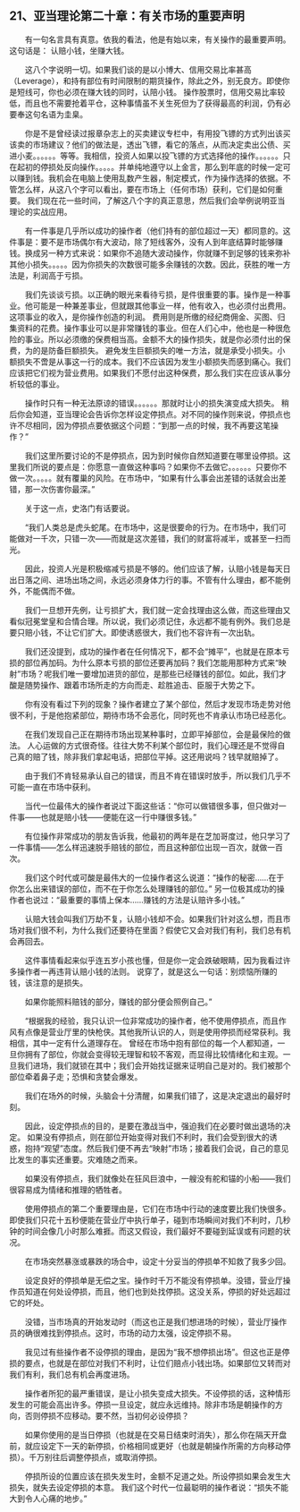 ## 21、亚当理论第二十章：有关市场的重要声明

　　有一句名言具有真意。依我的看法，他是有始以来，有关操作的最重要声明。这句话是： 认赔小钱，坐赚大钱。

　　这八个字说明一切。如果我们谈的是以小博大、信用交易比率甚高（Leverage），和持有部位有时间限制的期货操作，除此之外，别无良方。即使你是短线可，你也必须在赚大钱的同时，认陪小钱。 操作股票时，信用交易比率较低，而且也不需要抢着平仓，这种事情虽不关生死但为了获得最高的利润，仍有必要奉这句名语为圭臬。

　　你是不是曾经读过报章杂志上的买卖建议专栏中，有用投飞镖的方式列出该买该卖的市场建议？他们的做法是，透出飞镖，看它的落点，从而决定卖出公债、买进小麦。。。。。。等等。我相信，投资人如果以投飞镖的方式选择他的操作。。。。。。只在起初的停损处反向操作。。。。。并单纯地遵守以上金言，那么到年底的时候一定可以赚到钱。我机会在电脑上使用乱数产生器，制定模式，作为操作选择的依据。不管怎么样，从这八个字可以看出，要在市场上（任何市场）获利，它们是如何重要。 我们现在花一些时间，了解这八个字的真正意思，然后我们会举例说明亚当理论的实战应用。

　　有一件事是几乎所以成功的操作者（他们持有的部位超过一天）都同意的。这件事是：要不是市场偶尔有大波动，除了短线客外，没有人到年底结算时能够赚钱。换成另一种方式来说：如果你不追随大波动操作，你就赚不到足够的钱来弥补其他小损失。。。。。因为你损失的次数很可能多余赚钱的次数。因此，获胜的唯一方法是，利润高于亏损。

　　我们先谈谈亏损。以正确的眼光来看待亏损，是件很重要的事。操作是一种事业。他可能是一种兼差事业，但就跟其他事业一样，他有收入，也必须付出费用。这项事业的收入，是你操作创造的利润。 费用则是所缴的经纪商佣金、买图、归集资料的花费。操作事业可以是非常赚钱的事业。但在人们心中，他也是一种很危险的事业。所以必须缴的保费相当高。金额不大的操作损失，就是你必须付出的保费，为的是防备巨额损失。 避免发生巨额损失的唯一方法，就是承受小损失。小额损失不啻是从事这一行的成本。我们不应该因为发生小额损失而感到痛心。我们应该把它们视为营业费用。如果我们不愿付出这种保费，那么我们实在应该从事分析较低的事业。

　　操作时只有一种无法原谅的错误。。。。。。那就时让小的损失演变成大损失。 稍后你会知道，亚当理论会告诉你怎样设定停损点。对不同的操作则来说，停损点也许不尽相同，因为停损点要依据这个问题：“到那一点的时候，我不再要这笔操作？”

　　我们这里所要讨论的不是停损点，因为到时候你自然知道要在哪里设停损。这里我们所说的要点是：你愿意一直做这种事吗？如果你不去做它。。。。。。只要你不做一次。。。。。就有覆巢的风险。在市场中，“如果有什么事会出差错的话就会出差错，那一次伤害你最深。”

　　关于这一点，史洛门有话要说。

　　“我们人类总是虎头蛇尾。在市场中，这是很要命的行为。在市场中，我们可能做对一千次，只错一次——而就是这次差错，我们的财富将减半，或甚至一扫而光。

　　因此，投资人光是积极缩减亏损是不够的。他们应该了解，认赔小钱是每天日出日落之间、进场出场之间，永远必须身体力行的事。不管有什么理由，都不能例外，不能偶而不做。

　　我们一旦想开先例，让亏损扩大，我们就一定会找理由这么做，而这些理由又看似冠冕堂皇和合情合理。所以说，我们必须记住，永远都不能有例外。我们总是要只赔小钱，不让它们扩大。即使诱惑很大，我们也不容许有一次出轨。

　　我们还没提到，成功的操作者在任何情况下，都不会“摊平”，也就是在原本亏损的部位再加码。为什么原本亏损的部位还要再加码？我们怎能用那种方式来“映射”市场？呢我们唯一要增加进货的部位，是那些已经赚钱的部位。如此，我们才酸是随势操作、跟着市场所走的方向而走、趁胜追击、臣服于大势之下。

　　你有没有看过下列的现象？操作者建立了某个部位，然后才发现市场走势对他很不利，于是他抱紧部位，期待市场不会恶化，同时死也不肯承认市场已经恶化。

　　在我们发现自己正在期待市场出现某种事时，立即平掉部位，会是最保险的做法。 人心运做的方式很奇怪。往往大势不利某个部位时，我们心理还是不觉得自己真的赔了钱，除非我们拿起电话，把部位平掉。这还用说吗？钱早就赔掉了。

　　由于我们不肯轻易承认自己的错误，而且不肯在错误时放手，所以我们几乎不可能一直在市场中获利。

　　当代一位最伟大的操作者说过下面这些话：“你可以做错很多事，但只做对一件事——也就是赔小钱——便能在这一行中赚很多钱。”

　　有位操作非常成功的朋友告诉我，他最初的两年是在芝加哥度过，他只学习了一件事情——怎么样迅速脱手赔钱的部位，而且这种部位出现一百次，就做一百次。

　　我们这个时代或可酸是最伟大的一位操作者这么说道：“操作的秘密……在于你怎么出来错误的部位，而不在于你怎么处理赚钱的部位。” 另一位极其成功的操作者也说过：“最重要的事情上保本……赚钱的方法是认赔许多小钱。”

　　认赔大钱会叫我们万劫不复，认赔小钱却不会。如果我们针对这么想，而且市场对我们很不利，为什么我们还要待在里面？假使它又会对我们有利，我们总有机会再回去。

　　这件事情看起来似乎连五岁小孩也懂，但是你一定会跌破眼睛，因为我看过许多操作者一再违背认赔小钱的法则。 说穿了，就是这么一句话：别烦恼所赚的钱，该注意的是损失。

　　如果你能照料赔钱的部分，赚钱的部分便会照例自己。”

　　“根据我的经验，我只认识一位非常成功的操作者，他不使用停损点，而且作风有点像是营业厅里的快枪侠。其他我所认识的人，则是使用停损而经常获利。我相信，其中一定有什么道理存在。 曾经在市场中抱有部位的每一个人都知道，一旦你拥有了部位，你就会变得较无理智和较不客观，而显得比较情绪化和主观。一旦我们进场，我们就锁在其中；我们会开始找证据来证明自己是对的。我们被那个部位牵着鼻子走；恐惧和贪婪会爆发。

　　我们在场外的时候，头脑会十分清醒，如果我们错了，这是决定退出的最好时刻。

　　因此，设定停损点的目的，是要在激战当中，强迫我们在必要时做出退场的决定。 如果没有停损点，则在部位开始变得对我们不利时，我们会受到很大的诱惑，抱持“观望”态度。然后我们便不再去“映射”市场；接着我们会说，自己的意见比发生的事实还重要。灾难随之而来。

　　如果没有停损点，我们就像处在狂风巨浪中，一艘没有舵和锚的小船——我们很容易成为情绪和推理的牺牲者。

　　使用停损点的第二个重要理由是，它们在市场中行动的速度要比我们快很多。即使我们只花十五秒便能在营业厅中执行单子，碰到市场瞬间对我们不利时，几秒钟的时间会像几小时那么难捱。而这又假设，我们最好不要碰到延误或有问题的状况。

　　在市场突然暴涨或暴跌的场合中，设定十分妥当的停损单不知救了我多少回。

　　设定良好的停损单是无偿之宝。操作时千万不能没有停损单。没错，营业厅操作员知道在何处设停损，而且，他们也到处找停损。这没关系，停损的好处远超过它的坏处。

　　没错，当市场真的开始发动时（而这也正是我们想进场的时候），营业厅操作员的确很难找到停损点。这时，市场的动力太强，设定停损不易。

　　我见过有些操作者不设停损的理由，是因为“我不想停损出场”。但这也正是停损的要点，也就是在部位对我们不利时，让位们赔点小钱出场。如果部位又转而对我们有利，我们总有机会再度进场。

　　操作者所犯的最严重错误，是让小损失变成大损失。不设停损的话，这种情形发生的可能会高出许多。停损一旦设定，就应永远维持。除非市场是朝操作的方向，否则停损不应移动。要不然，当初何必设停损？

　　如果你使用的是当日停损（也就是在交易日结束时消失），那么你在隔天开盘前，就应设定下一天的新停损，价格相同或更好（也就是朝操作所需的方向移动停损）。千万别往后调整停损点，或取消停损。

　　停损所设的位置应该在损失发生时，金额不足道之处。所设停损如果会发生大损失，就失去设定停损的本意。 我们这个时代一位最聪明的操作者说：“损失不能大到令人心痛的地步。”
